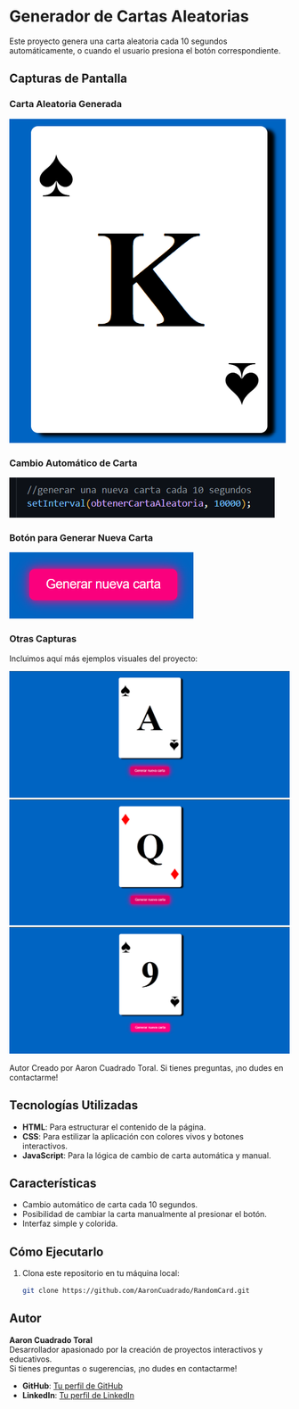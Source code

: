 # Generador de Cartas Aleatorias

Este proyecto genera una carta aleatoria cada 10 segundos automáticamente, o cuando el usuario presiona el botón correspondiente.

## Capturas de Pantalla

### Carta Aleatoria Generada
![Carta Aleatoria](./src/imgs/carta.png)

### Cambio Automático de Carta
![Cambio Automático](./src/imgs/codigo10s.png)

### Botón para Generar Nueva Carta
![Botón de Generación](./src/imgs/boton.png)

### Otras Capturas
Incluimos aquí más ejemplos visuales del proyecto:

![Ejemplo 1](./src/imgs/ejemplo1.png)
![Ejemplo 2](./src/imgs/ejemplo2.png)
![Ejemplo 3](./src/imgs/ejemplo3.png)

Autor
Creado por Aaron Cuadrado Toral.
Si tienes preguntas, ¡no dudes en contactarme!


## Tecnologías Utilizadas

- **HTML**: Para estructurar el contenido de la página.
- **CSS**: Para estilizar la aplicación con colores vivos y botones interactivos.
- **JavaScript**: Para la lógica de cambio de carta automática y manual.

## Características

- Cambio automático de carta cada 10 segundos.
- Posibilidad de cambiar la carta manualmente al presionar el botón.
- Interfaz simple y colorida.

## Cómo Ejecutarlo

1. Clona este repositorio en tu máquina local:
   ```bash
   git clone https://github.com/AaronCuadrado/RandomCard.git

## Autor

**Aaron Cuadrado Toral**  
Desarrollador apasionado por la creación de proyectos interactivos y educativos.  
Si tienes preguntas o sugerencias, ¡no dudes en contactarme!  

- **GitHub**: [Tu perfil de GitHub](https://github.com/AaronCuadrado)  
- **LinkedIn**: [Tu perfil de LinkedIn](https://www.linkedin.com/in/aaroncuadrado)  
